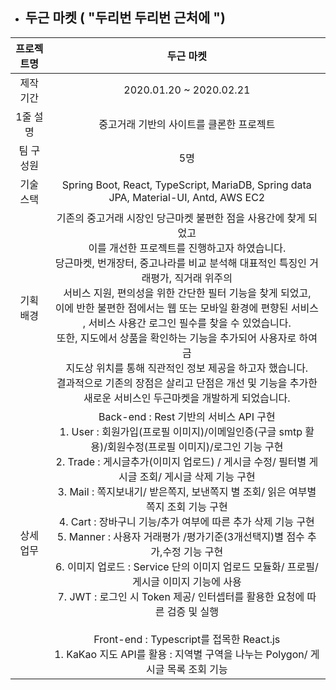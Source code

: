 - ## 두근 마켓 ( "두리번 두리번 근처에 ")

| **프로젝트명** |                        **두근 마켓**                         |
| :------------: | :----------------------------------------------------------: |
|   제작 기간    |                   2020.01.20 ~ 2020.02.21                    |
|    1줄 설명    |           중고거래 기반의 사이트를 클론한 프로젝트           |
|   팀 구성원    |                             5명                              |
|   기술 스택    | Spring Boot, React, TypeScript, MariaDB, Spring data JPA, Material-UI, Antd, AWS EC2 |
|   기획 배경    | 기존의 중고거래 시장인 당근마켓 불편한 점을 사용간에 찾게 되었고<br/> 이를 개선한 프로젝트를 진행하고자 하였습니다. <br /> 당근마켓, 번개장터, 중고나라를 비교 분석해 대표적인 특징인 거래평가, 직거래 위주의<br/> 서비스 지원, 편의성을 위한 간단한 필터 기능을 찾게 되었고,<br/> 이에 반한 불편한 점에서는 웹 또는 모바일 환경에 편향된 서비스<br/>, 서비스 사용간 로그인 필수를 찾을 수 있었습니다.<br /> 또한, 지도에서 상품을 확인하는 기능을 추가되어 사용자로 하여금<br/> 지도상 위치를 통해 직관적인 정보 제공을 하고자 했습니다.<br /> 결과적으로 기존의 장점은 살리고 단점은 개선 및 기능을 추가한 새로운 서비스인 두근마켓을 개발하게 되었습니다. |
|   상세 업무    | Back-end : Rest 기반의 서비스 API 구현<br />1. User : 회원가입(프로필 이미지)/이메일인증(구글 smtp 활용)/회원수정(프로필 이미지)/로그인 기능 구현<br />2. Trade : 게시글추가(이미지 업로드) / 게시글 수정/ 필터별 게시글 조회/ 게시글 삭제 기능 구현<br />3. Mail : 쪽지보내기/ 받은쪽지, 보낸쪽지 별 조회/ 읽은 여부별 쪽지 조회 기능 구현<br /> 4. Cart : 장바구니 기능/추가 여부에 따른 추가 삭제 기능 구현<br /> 5. Manner : 사용자 거래평가 /평가기준(3개선택지)별 점수 추가,수정 기능 구현<br />6. 이미지 업로드 : Service 단의 이미지 업로드 모듈화/ 프로필/ 게시글 이미지 기능에 사용<br />7. JWT : 로그인 시 Token 제공/ 인터셉터를 활용한 요청에 따른 검증 및 실행<br /><br /> Front-end : Typescript를 접목한 React.js<br /> 1. KaKao 지도 API를 활용 : 지역별 구역을 나누는 Polygon/ 게시글 목록 조회 기능 |


